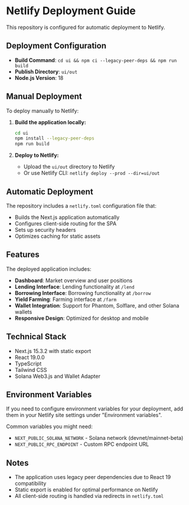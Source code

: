 # Netlify Deployment Guide

This repository is configured for automatic deployment to Netlify.

## Deployment Configuration

- **Build Command**: `cd ui && npm ci --legacy-peer-deps && npm run build`
- **Publish Directory**: `ui/out`
- **Node.js Version**: 18

## Manual Deployment

To deploy manually to Netlify:

1. **Build the application locally:**
   ```bash
   cd ui
   npm install --legacy-peer-deps
   npm run build
   ```

2. **Deploy to Netlify:**
   - Upload the `ui/out` directory to Netlify
   - Or use Netlify CLI: `netlify deploy --prod --dir=ui/out`

## Automatic Deployment

The repository includes a `netlify.toml` configuration file that:

- Builds the Next.js application automatically
- Configures client-side routing for the SPA
- Sets up security headers
- Optimizes caching for static assets

## Features

The deployed application includes:

- **Dashboard**: Market overview and user positions
- **Lending Interface**: Lending functionality at `/lend`
- **Borrowing Interface**: Borrowing functionality at `/borrow`  
- **Yield Farming**: Farming interface at `/farm`
- **Wallet Integration**: Support for Phantom, Solflare, and other Solana wallets
- **Responsive Design**: Optimized for desktop and mobile

## Technical Stack

- Next.js 15.3.2 with static export
- React 19.0.0
- TypeScript
- Tailwind CSS
- Solana Web3.js and Wallet Adapter

## Environment Variables

If you need to configure environment variables for your deployment, add them in your Netlify site settings under "Environment variables".

Common variables you might need:
- `NEXT_PUBLIC_SOLANA_NETWORK` - Solana network (devnet/mainnet-beta)
- `NEXT_PUBLIC_RPC_ENDPOINT` - Custom RPC endpoint URL

## Notes

- The application uses legacy peer dependencies due to React 19 compatibility
- Static export is enabled for optimal performance on Netlify
- All client-side routing is handled via redirects in `netlify.toml`